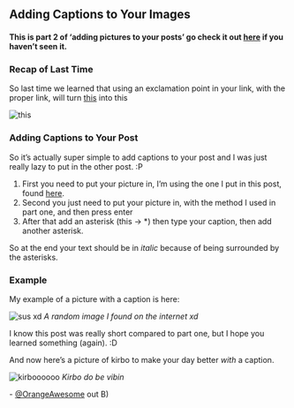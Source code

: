 ## Adding Captions to Your Images
#### This is part 2 of ‘adding pictures to your posts’ go check it out [here](https://thedailygobo.scratchtools.app/post/272/) if you haven’t seen it.

### Recap of Last Time
So last time we learned that using an exclamation point in your link, with the proper link, will turn [this](https://encrypted-tbn0.gstatic.com/images?q=tbn:ANd9GcTrJJKKDz13WmBXVXEoU3dcJJYD0VDmMJCmre417G65-3G10PVSTGRiBz8ihVfEZmDi0DY:https://cdn2.scratch.mit.edu/get_image/user/8516530_32x32.png&usqp=CAU) into this

![this](https://encrypted-tbn0.gstatic.com/images?q=tbn:ANd9GcTrJJKKDz13WmBXVXEoU3dcJJYD0VDmMJCmre417G65-3G10PVSTGRiBz8ihVfEZmDi0DY:https://cdn2.scratch.mit.edu/get_image/user/8516530_32x32.png&usqp=CAU)

### Adding Captions to Your Post

So it’s actually super simple to add captions to your post and I was just really lazy to put in the other post. :P

1. First you need to put your picture in, I’m using the one I put in this post, found [here](https://encrypted-tbn0.gstatic.com/images?q=tbn:ANd9GcTrJJKKDz13WmBXVXEoU3dcJJYD0VDmMJCmre417G65-3G10PVSTGRiBz8ihVfEZmDi0DY:https://cdn2.scratch.mit.edu/get_image/user/8516530_32x32.png&usqp=CAU).
2. Second you just need to put your picture in, with the method I used in part one, and then press enter
3. After that add an asterisk (this -> *) then type your caption, then add another asterisk.

So at the end your text should be in *italic* because of being surrounded by the asterisks. 

### Example
My example of a picture with a caption is here:

![sus xd](https://encrypted-tbn0.gstatic.com/images?q=tbn:ANd9GcTrJJKKDz13WmBXVXEoU3dcJJYD0VDmMJCmre417G65-3G10PVSTGRiBz8ihVfEZmDi0DY:https://cdn2.scratch.mit.edu/get_image/user/8516530_32x32.png&usqp=CAU)
*A random image I found on the internet xd*

I know this post was really short compared to part one, but I hope you learned something (again). :D

And now here’s a picture of kirbo to make your day better *with* a caption.

![kirboooooo](https://encrypted-tbn0.gstatic.com/images?q=tbn:ANd9GcTDvrf1UVD_6-Dfp6r3KsHzKA84Mq6Bsy_YAWsdfL05sLDqNNiFP_Q6Si_VOHVyxwh4-u0:https://i.pinimg.com/474x/5f/fe/32/5ffe32fda7d46633ab718f321622ef85.jpg&usqp=CAU)
*Kirbo do be vibin*

\- [@OrangeAwesome](scratch.mit.edu/users/OrangeAwesome/) out B)